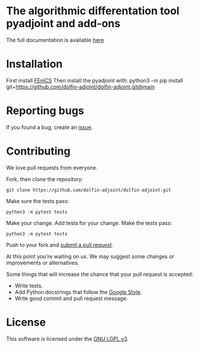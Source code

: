 # The algorithmic differentation tool pyadjoint and add-ons

The full documentation is available [here](http://pyadjoint.readthedocs.io)

# Installation
First install [FEniCS](http://fenicsproject.org)
Then install the pyadjoint with:
    python3 -m pip install git+https://github.com/dolfin-adjoint/dolfin-adjoint.git@main

# Reporting bugs

If you found a bug, create an [issue].

[issue]: https://github.com/dolfin-adjoint/dolfin-adjoint/issues/new

# Contributing

We love pull requests from everyone. 

Fork, then clone the repository:

    git clone https://github.com/dolfin-adjoint/dolfin-adjoint.git

Make sure the tests pass:

    python3 -m pytest tests

Make your change. Add tests for your change. Make the tests pass:

    python3 -m pytest tests

Push to your fork and [submit a pull request][pr].

[pr]: https://github.com/dolfin-adjoint/dolfin-adjoint/pulls

At this point you're waiting on us. We may suggest
some changes or improvements or alternatives.

Some things that will increase the chance that your pull request is accepted:

* Write tests.
* Add Python docstrings that follow the [Google Style][style].
* Write good commit and pull request message.

[style]: http://sphinxcontrib-napoleon.readthedocs.io/en/latest/example_google.html

# License
This software is licensed under the [GNU LGPL v3][license].

[license]: https://github.com/dolfin-adjoint/dolfin-adjoint/raw/main/LICENSE
